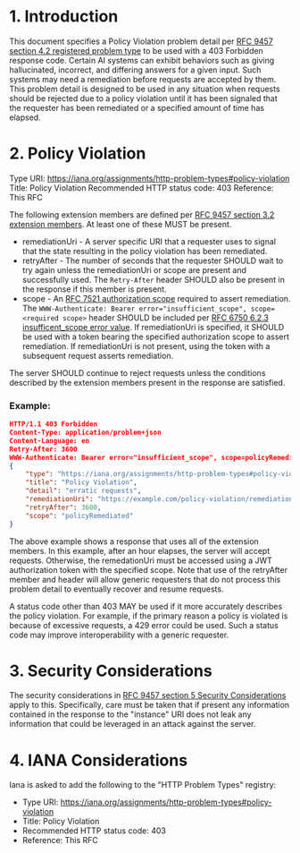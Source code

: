 # 1. Introduction
This document specifies a Policy Violation problem detail per [RFC 9457 section 4.2 registered problem type](https://www.rfc-editor.org/rfc/rfc9457.html#registry) to be used with a 403 Forbidden  response code.  Certain AI systems can exhibit behaviors such as giving hallucinated, incorrect, and differing answers for a given input.  Such systems may need a remediation before requests are accepted by them.  This problem detail is designed to be used in any situation when requests should be rejected due to a policy violation until it has been signaled that the requester has been remediated or a specified amount of time has elapsed.

# 2. Policy Violation
Type URI: https://iana.org/assignments/http-problem-types#policy-violation
Title: Policy Violation
Recommended HTTP status code: 403
Reference: This RFC

The following extension members are defined per [RFC 9457 section 3.2 extension members](https://www.rfc-editor.org/rfc/rfc9457.html#name-extension-members).  At least one of these MUST be present.

* remediationUri - A server specific URI that a requester uses to signal that the state resulting in the policy violation has been remediated.
* retryAfter - The number of seconds that the requester SHOULD wait to try again unless the remediationUri or scope are present and successfully used.  The `Retry-After` header SHOULD also be present in the response if this member is present.
* scope - An [RFC 7521 authorization scope](https://www.rfc-editor.org/rfc/rfc7521#section-3.3) required to assert remediation.  The `WWW-Authenticate: Bearer error="insufficient_scope", scope=<required scope>` header SHOULD be included per [RFC 6750 6.2.3 insufficent_scope error value](https://www.rfc-editor.org/rfc/rfc6750.html#section-6.2.3).  If remediationUri is specified, it SHOULD be used with a token bearing the specified authorization scope to assert remediation.  If remediationUri is not present, using the token with a subsequent request asserts remediation.

The server SHOULD continue to reject requests unless the conditions described by the extension members present in the response are satisfied.

### Example:
```json
HTTP/1.1 403 Forbidden
Content-Type: application/problem+json
Content-Language: en
Retry-After: 3600
WWW-Authenticate: Bearer error="insufficient_scope", scope=policyRemediated
{
	"type": "https://iana.org/assignments/http-problem-types#policy-violation",
	"title": "Policy Violation",
	"detail": "erratic requests",
	"remediationUri": "https://example.com/policy-violation/remediation/AF4E234534DE",
	"retryAfter": 3600,
	"scope": "policyRemediated"
}
```
The above example shows a response that uses all of the extension members.  In this example, after an hour elapses, the server will accept requests.  Otherwise, the remedationUri must be accessed using a JWT authorization token with the specified scope.  Note that use of the retryAfter member and header will allow generic requesters that do not process this problem detail to eventually recover and resume requests.

A status code other than 403 MAY be used if it more accurately describes the policy violation.  For example, if the primary reason a policy is violated is because of excessive requests, a 429 error could be used.  Such a status code may improve interoperability with a generic requester. 

# 3. Security Considerations
The security considerations in [RFC 9457 section 5 Security Considerations](https://www.rfc-editor.org/rfc/rfc9457.html#name-security-considerations) apply to this.  Specifically, care must be taken that if present any information contained in the response to the "instance" URI does not leak any information that could be leveraged in an attack against the server.

# 4. IANA Considerations
Iana is asked to add the following to the "HTTP Problem Types" registry:
* Type URI: https://iana.org/assignments/http-problem-types#policy-violation
* Title: Policy Violation
* Recommended HTTP status code: 403
* Reference: This RFC
